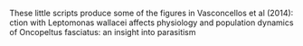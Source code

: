 These little scripts produce some of the figures in Vasconcellos et al (2014): ction with Leptomonas wallacei affects physiology and population dynamics of  Oncopeltus fasciatus: an insight into parasitism
